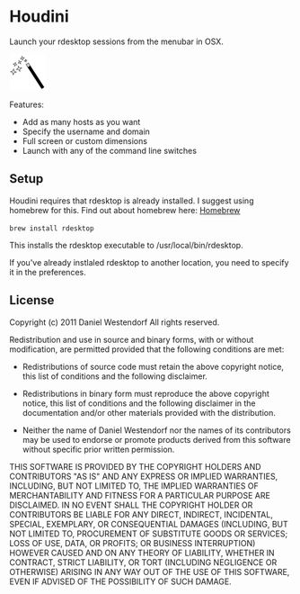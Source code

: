 Houdini
=======
Launch your rdesktop sessions from the menubar in OSX.

![Alt Houdini](https://github.com/danielwestendorf/Houdini/raw/master/64.png)

Features:<br/>
* Add as many hosts as you want<br/>
* Specify the username and domain<br/>
* Full screen or custom dimensions<br/>
* Launch with any of the command line switches

## Setup
Houdini requires that rdesktop is already installed. I suggest using homebrew for this.
Find out about homebrew here: <a href="http://mxcl.github.com/homebrew/">Homebrew</a>

<code>brew install rdesktop</code>

This installs the rdesktop executable to /usr/local/bin/rdesktop.

If you've already instlaled rdesktop to another location, you need to specify it in the preferences.


License
----------
Copyright (c) 2011 Daniel Westendorf
All rights reserved.

Redistribution and use in source and binary forms, with or without modification,
are permitted provided that the following conditions are met:

* Redistributions of source code must retain the above copyright notice, this list
of conditions and the following disclaimer.

* Redistributions in binary form must reproduce the above copyright notice, this
list of conditions and the following disclaimer in the documentation and/or other
materials provided with the distribution.

* Neither the name of Daniel Westendorf nor the names of its contributors may be used to
endorse or promote products derived from this software without specific prior
written permission.

THIS SOFTWARE IS PROVIDED BY THE COPYRIGHT HOLDERS AND CONTRIBUTORS "AS IS" AND ANY
EXPRESS OR IMPLIED WARRANTIES, INCLUDING, BUT NOT LIMITED TO, THE IMPLIED WARRANTIES
OF MERCHANTABILITY AND FITNESS FOR A PARTICULAR PURPOSE ARE DISCLAIMED. IN NO EVENT
SHALL THE COPYRIGHT HOLDER OR CONTRIBUTORS BE LIABLE FOR ANY DIRECT, INDIRECT,
INCIDENTAL, SPECIAL, EXEMPLARY, OR CONSEQUENTIAL DAMAGES (INCLUDING, BUT NOT LIMITED
TO, PROCUREMENT OF SUBSTITUTE GOODS OR SERVICES; LOSS OF USE, DATA, OR PROFITS; OR
BUSINESS INTERRUPTION) HOWEVER CAUSED AND ON ANY THEORY OF LIABILITY, WHETHER IN
CONTRACT, STRICT LIABILITY, OR TORT (INCLUDING NEGLIGENCE OR OTHERWISE) ARISING IN
ANY WAY OUT OF THE USE OF THIS SOFTWARE, EVEN IF ADVISED OF THE POSSIBILITY OF SUCH
DAMAGE.